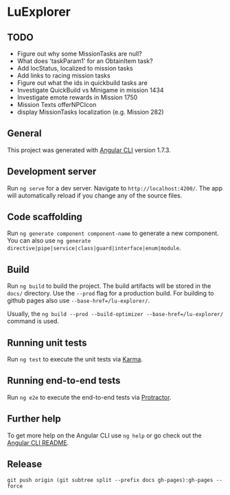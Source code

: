 # LuExplorer

## TODO

* Figure out why some MissionTasks are null?
* What does 'taskParam1' for an ObtainItem task?
* Add locStatus, localized to mission tasks
* Add links to racing mission tasks
* Figure out what the ids in quickbuild tasks are
* Investigate QuickBuild vs Minigame in mission 1434
* Investigate emote rewards in Mission 1750
* Mission Texts offerNPCIcon
* display MissionTasks localization (e.g. Mission 282)

## General

This project was generated with [Angular CLI](https://github.com/angular/angular-cli) version 1.7.3.

## Development server

Run `ng serve` for a dev server. Navigate to `http://localhost:4200/`. The app will automatically reload if you change any of the source files.

## Code scaffolding

Run `ng generate component component-name` to generate a new component. You can also use `ng generate directive|pipe|service|class|guard|interface|enum|module`.

## Build

Run `ng build` to build the project. The build artifacts will be stored in the `docs/` directory. Use the `--prod` flag for a production build. For building to github pages also use `--base-href=/lu-explorer/`.

Usually, the `ng build --prod --build-optimizer --base-href=/lu-explorer/` command is used.

## Running unit tests

Run `ng test` to execute the unit tests via [Karma](https://karma-runner.github.io).

## Running end-to-end tests

Run `ng e2e` to execute the end-to-end tests via [Protractor](http://www.protractortest.org/).

## Further help

To get more help on the Angular CLI use `ng help` or go check out the [Angular CLI README](https://github.com/angular/angular-cli/blob/master/README.md).

## Release

`git push origin (git subtree split --prefix docs gh-pages):gh-pages --force`
